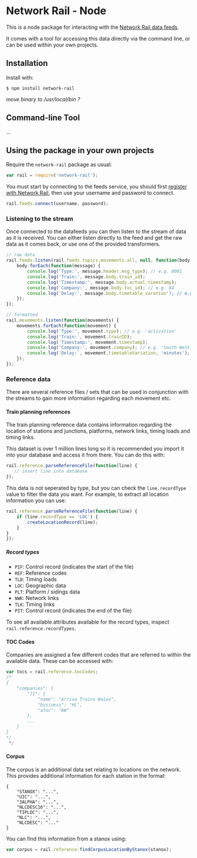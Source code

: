# Network Rail - Node

This is a node package for interacting with the [Network Rail data feeds](https://datafeeds.networkrail.co.uk).

It comes with a tool for accessing this data directly via the command line, or can be used within your own projects.

## Installation

Install with:

```
$ npm install network-rail
```

_move binary to /usr/local/bin ?_

## Command-line Tool

...

## Using the package in your own projects

Require the `network-rail` package as usual:

```js
var rail = require('network-rail');
```

You must start by connecting to the feeds service, you should first [register with Network Rail](http://datafeeds.networkrail.co.uk), then use your username and password to connect.

```js
rail.feeds.connect(username, password);
```

### Listening to the stream

Once connected to the datafeeds you can then listen to the stream of data as it is received. You can either listen directly to the feed and get the raw data as it comes back, or use one of the provided transformers.

```js
// raw data
rail.feeds.listen(rail.feeds.topics.movements.all, null, function(body, headers) {
    body.forEach(function(message) {
        console.log('Type:', message.header.msg_type); // e.g. 0001
        console.log('Train:', message.body.train_id);
        console.log('Timestamp:', message.body.actual_timestamp);
        console.log('Company:', message.body.toc_id); // e.g. 84
        console.log('Delay:', message.body.timetable_varation'); // e.g. 3
    });
});

// formatted
rail.movements.listen(function(movements) {
    movements.forEach(function(movement) {
        console.log('Type:', movement.type); // e.g. 'activation'
        console.log('Train:', movement.trainID);
        console.log('Timestamp:', movement.timestamp);
        console.log('Company:', movement.company); // e.g. 'South West Trains'
        console.log('Delay:', movement.timetableVariation, 'minutes');
    });
});
```

### Reference data

There are several reference files / sets that can be used in conjunction with the streams to gain more information regarding each movement etc.

#### Train planning references

The train planning reference data contains information regarding the location of stations and junctions, platforms, network links, timing loads and timing links.

This dataset is over 1 million lines long so it is recommended you import it into your database and access it from there. You can do this with:

```js
rail.reference.parseReferenceFile(function(line) {
   // insert line into database
});
```

This data is not seperated by type, but you can check the `line.recordType` value to filter the data you want. For example, to extract all location information you can use:

```js
rail.reference.parseReferenceFile(function(line) {
    if (line.recordType == 'LOC') {
        createLocationRecord(line);
    }
}
});
```

##### Record types

- `PIF`: Control record (indicates the start of the file)
- `REF`: Reference codes
- `TLD`: Timing loads
- `LOC`: Geographic data
- `PLT`: Platform / sidings data
- `NWK`: Network links
- `TLK`: Timing links
- `PIT`: Control record (indicates the end of the file)

To see all available attributes available for the record types, inspect `rail.reference.recordTypes`.

#### TOC Codes

Companies are assigned a few different codes that are referred to within the available data. These can be accessed with:

```js
var tocs = rail.reference.tocCodes;
/*
{
    "companies": {
        "71": {
            "name": "Arriva Trains Wales",
            "business": "HL",
            "atoc": "AW"
        },
        ...
    }
}
*/
 */
```

#### Corpus

The corpus is an additional data set relating to locations on the network. This provides additional information for each station in the format:

```
{
    "STANOX": "...",
    "UIC": "...",
    "3ALPHA": "...",
    "NLCDESC16": "...",
    "TIPLOC": "...",
    "NLC": "...",
    "NLCDESC": "..."
}
```

You can find this information from a stanox using:

```js
var corpus = rail.reference.findCorpusLocationByStanox(stanox);
```